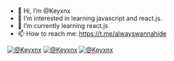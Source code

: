- 👋 Hi, I’m @Keyxnx
- 👀 I’m interested in learning javascript and react.js.
- 🌱 I’m currently learning react.js
- 📫 How to reach me: https://t.me/alwayswannahide

[![@Keyxnx](https://avatars.githubusercontent.com/u/57628582?s=333&v=4)](https://github.com/Keyxnx)
[![@Keyxnx](https://avatars.githubusercontent.com/u/57628582?s=333&v=4)](https://github.com/Keyxnx)
[![@Keyxnx](https://avatars.githubusercontent.com/u/57628582?s=333&v=4)](https://github.com/Keyxnx)

<!---
Keyxnx/Keyxnx is a ✨ special ✨ repository because its `README.md` (this file) appears on your GitHub profile.
You can click the Preview link to take a look at your changes.
--->

